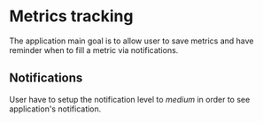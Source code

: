 # Metrics tracking

The application main goal is to allow user to save metrics and have reminder when to fill a metric via notifications.

## Notifications

User have to setup the notification level to *medium* in order to see application's notification.
